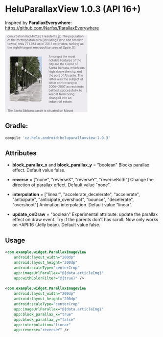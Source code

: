 # HeluParallaxView 1.0.3 (API 16+)
Inspired by **ParallaxEverywhere**:  https://github.com/Narfss/ParallaxEverywhere

![Alt text](./extras/HeluParallaxView.gif?raw=true "HeluParallaxView")


## Gradle:
```groovy
compile 'cz.helu.android:heluparallaxview:1.0.3'
```


## Attributes
* **block_parallax_x** and **block_parallax_y**  = "boolean"
  Blocks parallax effect. Default value false.
  
* **reverse**  = ["none", "reverseX", "reverseY", "reverseBoth"]
  Change the direction of parallax effect. Default value "none".

* **interpolation** = ["linear", "accelerate_decelerate", "accelerate", "anticipate", "anticipate_overshoot", "bounce", "decelerate", "overshoot"]
  Animation interpolation. Default value "linear".

* **update_onDraw**  = "boolean"
  Experimental attribute: update the parallax effect on draw event. Try if the parents don't has scroll. Now only works on +API:16 (Jelly bean). Default value false.


## Usage

```xml
<com.example.widget.ParallaxImageView
	android:layout_width="200dp"
	android:layout_height="200dp"
	android:scaleType="centerCrop"
	app:imageUrlParallax="@{data.articleImg}"
	app:withColorFilter="@{true}" />
	
<com.example.widget.ParallaxImageView
	android:layout_width="200dp"
	android:layout_height="200dp"
	android:scaleType="centerCrop"
	app:imageUrlParallax="@{data.articleImg}"
	app:block_parallax_x="true"
	app:block_parallax_y="false"
	app:interpolation="linear"
	app:reverse="reverseY" />
```